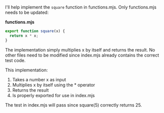 I'll help implement the `square` function in functions.mjs. Only functions.mjs needs to be updated:

**functions.mjs**
```js
export function square(x) {
  return x * x;
}
```

The implementation simply multiplies x by itself and returns the result. No other files need to be modified since index.mjs already contains the correct test code.

This implementation:
1. Takes a number x as input 
2. Multiplies x by itself using the * operator
3. Returns the result
4. Is properly exported for use in index.mjs

The test in index.mjs will pass since square(5) correctly returns 25.